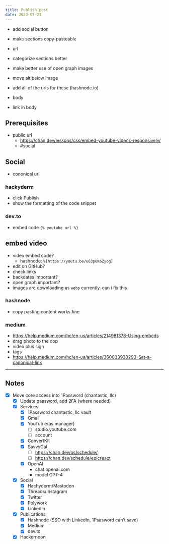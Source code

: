 ```yaml
---
title: Publish post
date: 2023-07-23
---
```


- add social button
- make sections copy-pasteable
- url
- categorize sections better
- make better use of open graph images
- move alt below image
- add all of the urls for these (hashnode.io)

- body
- link in body

## Prerequisites

- public url
  - https://chan.dev/lessons/css/embed-youtube-videos-responsively/
  - #social

## Social

- cononical url

### hackyderm

- click Publish
- show the formatting of the code snippet

### dev.to

- embed code `{% youtube url %}`

## embed video

- video embed code?
  - hashnode: `%[https://youtu.be/u63pOK6Zyog]`
- edit on GitHub?
- check links
- backdates important?
- open graph important?
- images are downloading as `webp` currently. can i fix this

### hashnode

- copy pasting content works fine

### medium

- https://help.medium.com/hc/en-us/articles/214981378-Using-embeds
- drag photo to the dop
- video plus sign
- tags
- https://help.medium.com/hc/en-us/articles/360033930293-Set-a-canonical-link

---

## Notes

- [x] Move core access into 1Password (chantastic, llc)
  - [x] Update password, add 2FA (where needed)
  - [x] Services
    - [x] 1Password chantastic, llc vault
    - [x] Gmail
    - [x] YouTub e(as manager)
      - [ ] studio.youtube.com
      - [ ] account
    - [x] ConvertKit
    - [x] SavvyCal
      - [ ] https://chan.dev/os/schedule/
      - [ ] https://chan.dev/schedule/epicreact
    - [x] OpenAI
      - chat.openai.com
      - model GPT-4
  - [x] Social
    - [x] Hachyderm/Mastodon
    - [x] Threads/Instagram
    - [x] Twitter
    - [x] Polywork
    - [x] LinkedIn
  - [x] Publications
    - [x] Hashnode (SSO with LinkedIn, 1Psasword can’t save)
    - [x] Medium
    - [x] dev.to
  - [x] Hackernoon
